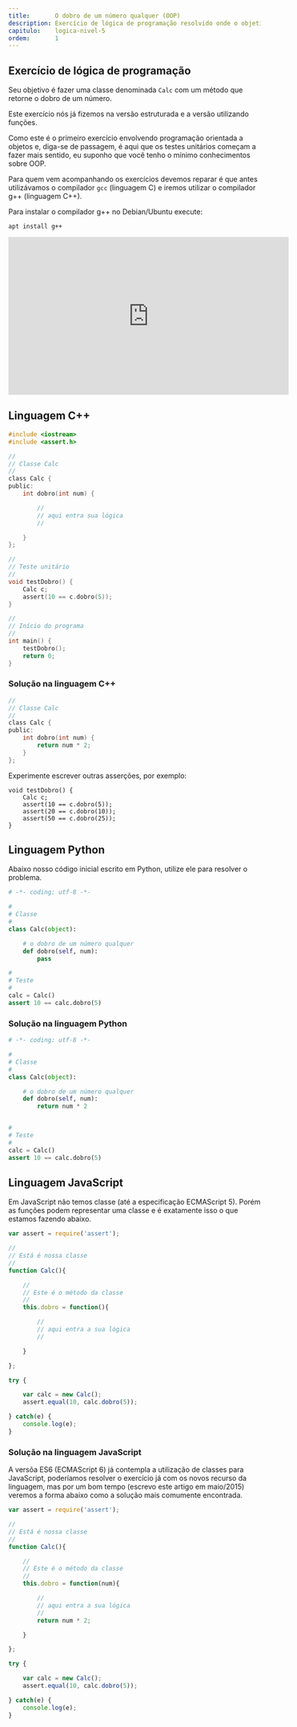 ```yaml
---
title:       O dobro de um número qualquer (OOP)
description: Exercício de lógica de programação resolvido onde o objetivo é calcular o dobro de um número qualquer.
capitulo:    logica-nivel-5
ordem:       1
---
```




Exercício de lógica de programação
---

Seu objetivo é fazer uma classe denominada `Calc` com um método que retorne o dobro de um número.

Este exercício nós já fizemos na versão estruturada e a versão utilizando funções.

Como este é o primeiro exercício envolvendo programação orientada a objetos e, diga-se de passagem, é aqui que os
testes unitários começam a fazer mais sentido, eu suponho que você tenho o mínimo conhecimentos sobre OOP.

Para quem vem acompanhando os exercícios devemos reparar é que antes utilizávamos o compilador `gcc` (linguagem C) e
iremos utilizar o compilador g++ (linguagem C++).

Para instalar o compilador g++ no Debian/Ubuntu execute:

    apt install g++

<iframe width="560" height="315" src="https://www.youtube.com/embed/fcfeUDu_43c" frameborder="0" allow="autoplay; encrypted-media" allowfullscreen></iframe>


Linguagem C++
---

```c
#include <iostream>
#include <assert.h>

//
// Classe Calc
//
class Calc {
public:
    int dobro(int num) {

        //
        // aqui entra sua lógica
        //

    }
};

//
// Teste unitário
//
void testDobro() {
    Calc c;
    assert(10 == c.dobro(5));
}

//
// Início do programa
//
int main() {
    testDobro();
    return 0;
}
```


### Solução na linguagem C++

```c
//
// Classe Calc
//
class Calc {
public:
    int dobro(int num) {
        return num * 2;
    }
};
```


Experimente escrever outras asserções, por exemplo:

    void testDobro() {
        Calc c;
        assert(10 == c.dobro(5));
        assert(20 == c.dobro(10));
        assert(50 == c.dobro(25));
    }



Linguagem Python
---

Abaixo nosso código inicial escrito em Python, utilize ele para resolver o problema.

```python
# -*- coding: utf-8 -*-

#
# Classe
#
class Calc(object):

    # o dobro de um número qualquer
    def dobro(self, num):
        pass

#
# Teste
#
calc = Calc()
assert 10 == calc.dobro(5)
```


### Solução na linguagem Python

```python
# -*- coding: utf-8 -*-

#
# Classe
#
class Calc(object):

    # o dobro de um número qualquer
    def dobro(self, num):
        return num * 2


#
# Teste
#
calc = Calc()
assert 10 == calc.dobro(5)
```



Linguagem JavaScript
---

Em JavaScript não temos classe (até a especificação ECMAScript 5). Porém as funções podem representar uma classe e é
exatamente isso o que estamos fazendo abaixo.


```javascript
var assert = require('assert');

//
// Está é nossa classe
//
function Calc(){

    //
    // Este é o método da classe
    //
    this.dobro = function(){

        //
        // aqui entra a sua lógica
        //

    }

};

try {

    var calc = new Calc();
    assert.equal(10, calc.dobro(5));

} catch(e) {
    console.log(e);
}
```


### Solução na linguagem JavaScript

A versõa ES6 (ECMAScript 6) já contempla a utilização de classes para JavaScript, poderíamos resolver o exercício já
com os novos recurso da linguagem, mas por um bom tempo (escrevo este artigo em maio/2015) veremos a forma abaixo como
a solução mais comumente encontrada.

```javascript
var assert = require('assert');

//
// Está é nossa classe
//
function Calc(){

    //
    // Este é o método da classe
    //
    this.dobro = function(num){

        //
        // aqui entra a sua lógica
        //
        return num * 2;

    }

};

try {

    var calc = new Calc();
    assert.equal(10, calc.dobro(5));

} catch(e) {
    console.log(e);
}

```

